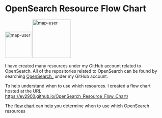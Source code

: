 # OpenSearch Resource Flow Chart

 <img width="85" alt="map-user" src="https://img.shields.io/badge/views-455-green"> <img width="125" alt="map-user" src="https://img.shields.io/badge/unique visits-148-green">

I have created many resources under my GitHub account related to OpenSearch. All of the repositories related to OpenSearch can be found by searching [OpenSearch_](https://github.com/ev2900?tab=repositories&q=OpenSearch_&type=&language=&sort=) under my GitHub account.

To help understand when to use which resources. I created a flow chart hosted at the URL https://ev2900.github.io/OpenSearch_Resource_Flow_Chart/

The [flow chart](https://ev2900.github.io/OpenSearch_Resource_Flow_Chart/) can help you determine when to use which OpenSearch resources
